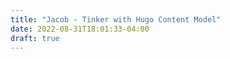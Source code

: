```yaml
---
title: "Jacob - Tinker with Hugo Content Model"
date: 2022-08-31T18:01:33-04:00
draft: true
---
```


